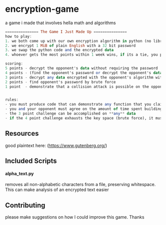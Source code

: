 # encryption-game
a game i made that involves hella math and algorithms

```haskell
=============== The Game I Just Made Up ===============
how to play:
1. we both come up with our own encryption algorithm in python (no libraries allowed)
2. we encrypt 1 MiB of plain English with a 32 bit password
3. we swap the python code and the encrypted data
4. whoever gets the most points within 1 week wins, if its a tie, you play another round

scoring:
5 points - decrypt the opponent's data without requiring the password
4 points - (find the opponent's password or decrypt the opponent's data) by abusing a weakness in their encryption algorithm
3 points - decrypt any data encrypted with the opponent's algorithm without requiring the password
2 points - find opponent's password by brute force
1 point  - demonstrate that a collision attack is possible on the opponents algorithm


rules:
- you must produce code that can demonstrate any function that you claim to have achieved
- you and your opponent must agree on the amount of time spent building your algorithms
- the 3 point challenge can be accomplished on **any** data
- if the 4 point challenge exhausts the key space (brute force), it must be significantly faster than the solution to the 2 point challenge
```

## Resources
good plaintext here: (https://www.gutenberg.org/)


## Included Scripts
#### alpha_text.py
removes all non-alphabetic characters from a file, preserving whitespace. This can make analysis of an encrypted text easier


## Contributing
please make suggestions on how I could improve this game. Thanks

